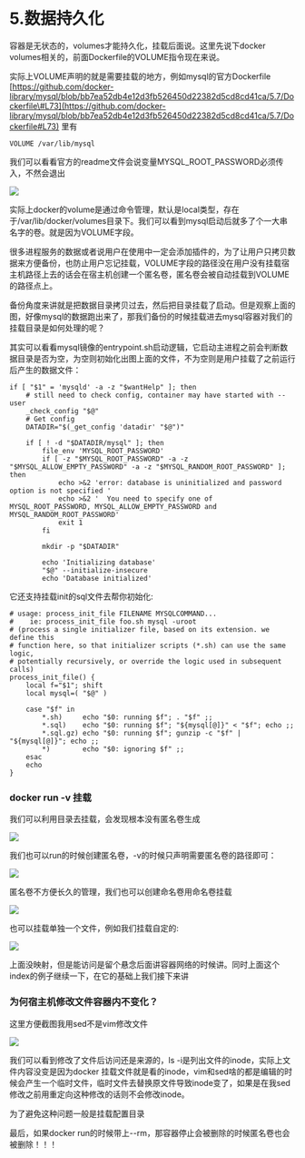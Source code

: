 # 5.数据持久化

容器是无状态的，volumes才能持久化，挂载后面说。这里先说下docker volumes相关的，前面Dockerfile的VOLUME指令现在来说。

实际上VOLUME声明的就是需要挂载的地方，例如mysql的官方Dockerfile  [https://github.com/docker-library/mysql/blob/bb7ea52db4e12d3fb526450d22382d5cd8cd41ca/5.7/Dockerfile\#L73](https://github.com/docker-library/mysql/blob/bb7ea52db4e12d3fb526450d22382d5cd8cd41ca/5.7/Dockerfile#L73) 里有

```text
VOLUME /var/lib/mysql
```

我们可以看看官方的readme文件会说变量MYSQL\_ROOT\_PASSWORD必须传入，不然会退出

![](.gitbook/assets/image%20%2819%29.png)

实际上docker的volume是通过命令管理，默认是local类型，存在于/var/lib/docker/volumes目录下。我们可以看到mysql启动后就多了个一大串名字的卷。就是因为VOLUME字段。

很多进程服务的数据或者说用户在使用中一定会添加插件的，为了让用户只拷贝数据来方便备份，也防止用户忘记挂载，VOLUME字段的路径没在用户没有挂载宿主机路径上去的话会在宿主机创建一个匿名卷，匿名卷会被自动挂载到VOLUME的路径点上。

备份角度来讲就是把数据目录拷贝过去，然后把目录挂载了启动。但是观察上面的图，好像mysql的数据跑出来了，那我们备份的时候挂载进去mysql容器对我们的挂载目录是如何处理的呢？

其实可以看看mysql镜像的entrypoint.sh启动逻辑，它启动主进程之前会判断数据目录是否为空，为空则初始化出图上面的文件，不为空则是用户挂载了之前运行后产生的数据文件：

```text
if [ "$1" = 'mysqld' -a -z "$wantHelp" ]; then
	# still need to check config, container may have started with --user
	_check_config "$@"
	# Get config
	DATADIR="$(_get_config 'datadir' "$@")"

	if [ ! -d "$DATADIR/mysql" ]; then
		file_env 'MYSQL_ROOT_PASSWORD'
		if [ -z "$MYSQL_ROOT_PASSWORD" -a -z "$MYSQL_ALLOW_EMPTY_PASSWORD" -a -z "$MYSQL_RANDOM_ROOT_PASSWORD" ]; then
			echo >&2 'error: database is uninitialized and password option is not specified '
			echo >&2 '  You need to specify one of MYSQL_ROOT_PASSWORD, MYSQL_ALLOW_EMPTY_PASSWORD and MYSQL_RANDOM_ROOT_PASSWORD'
			exit 1
		fi

		mkdir -p "$DATADIR"

		echo 'Initializing database'
		"$@" --initialize-insecure
		echo 'Database initialized'
```

它还支持挂载init的sql文件去帮你初始化:

```text
# usage: process_init_file FILENAME MYSQLCOMMAND...
#    ie: process_init_file foo.sh mysql -uroot
# (process a single initializer file, based on its extension. we define this
# function here, so that initializer scripts (*.sh) can use the same logic,
# potentially recursively, or override the logic used in subsequent calls)
process_init_file() {
	local f="$1"; shift
	local mysql=( "$@" )

	case "$f" in
		*.sh)     echo "$0: running $f"; . "$f" ;;
		*.sql)    echo "$0: running $f"; "${mysql[@]}" < "$f"; echo ;;
		*.sql.gz) echo "$0: running $f"; gunzip -c "$f" | "${mysql[@]}"; echo ;;
		*)        echo "$0: ignoring $f" ;;
	esac
	echo
}
```

### docker run -v 挂载

我们可以利用目录去挂载，会发现根本没有匿名卷生成

![](.gitbook/assets/image%20%2859%29.png)

我们也可以run的时候创建匿名卷，-v的时候只声明需要匿名卷的路径即可：

![](.gitbook/assets/image%20%2837%29.png)

匿名卷不方便长久的管理，我们也可以创建命名卷用命名卷挂载

![](.gitbook/assets/image%20%285%29.png)

也可以挂载单独一个文件，例如我们挂载自定的:

![](.gitbook/assets/image%20%2868%29.png)

上面没映射，但是能访问是留个悬念后面讲容器网络的时候讲。同时上面这个index的例子继续一下，在它的基础上我们接下来讲

### 为何宿主机修改文件容器内不变化？

这里方便截图我用sed不是vim修改文件

![](.gitbook/assets/image%20%2820%29.png)

我们可以看到修改了文件后访问还是来源的，ls -i是列出文件的inode，实际上文件内容没变是因为docker 挂载文件就是看的inode，vim和sed啥的都是编辑的时候会产生一个临时文件，临时文件去替换原文件导致inode变了，如果是在我sed修改之前用重定向这种修改的话则不会修改inode。

为了避免这种问题一般是挂载配置目录

最后，如果docker run的时候带上--rm，那容器停止会被删除的时候匿名卷也会被删除！！！


